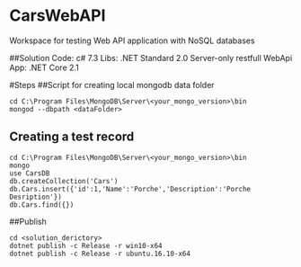 # CarsWebAPI
Workspace for testing Web API application with NoSQL databases

##Solution
Code: c# 7.3
Libs: .NET Standard 2.0
Server-only restfull WebApi App: .NET Core 2.1

#Steps
##Script for creating local mongodb data folder
```
cd C:\Program Files\MongoDB\Server\<your_mongo_version>\bin
mongod --dbpath <dataFolder>
```
## Creating a test record
```
cd C:\Program Files\MongoDB\Server\<your_mongo_version>\bin
mongo
use CarsDB
db.createCollection('Cars')
db.Cars.insert({'id':1,'Name':'Porche','Description':'Porche Desription'})
db.Cars.find({})
```

##Publish
```
cd <solution_derictory>
dotnet publish -c Release -r win10-x64
dotnet publish -c Release -r ubuntu.16.10-x64
```